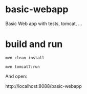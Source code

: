 basic-webapp
============

Basic Web app with tests, tomcat, ...


build and run
=============

```
mvn clean install

mvn tomcat7:run
```

And open:

http://localhost:8088/basic-webapp


